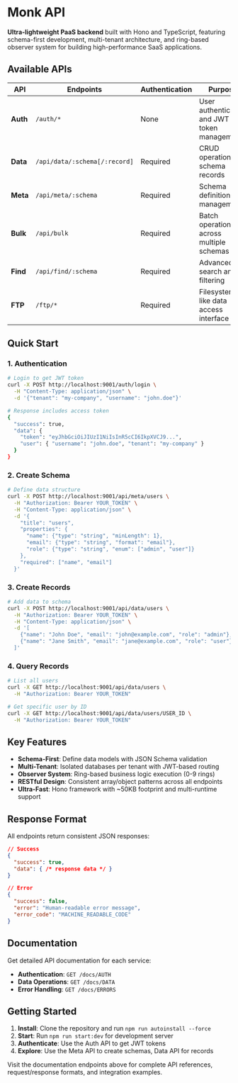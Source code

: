 # Monk API

**Ultra-lightweight PaaS backend** built with Hono and TypeScript, featuring schema-first development, multi-tenant architecture, and ring-based observer system for building high-performance SaaS applications.

## Available APIs

| API | Endpoints | Authentication | Purpose |
|-----|-----------|----------------|---------|
| **Auth** | `/auth/*` | None | User authentication and JWT token management |
| **Data** | `/api/data/:schema[/:record]` | Required | CRUD operations for schema records |
| **Meta** | `/api/meta/:schema` | Required | Schema definition management |
| **Bulk** | `/api/bulk` | Required | Batch operations across multiple schemas |
| **Find** | `/api/find/:schema` | Required | Advanced search and filtering |
| **FTP** | `/ftp/*` | Required | Filesystem-like data access interface |

## Quick Start

### 1. Authentication
```bash
# Login to get JWT token
curl -X POST http://localhost:9001/auth/login \
  -H "Content-Type: application/json" \
  -d '{"tenant": "my-company", "username": "john.doe"}'

# Response includes access token
{
  "success": true,
  "data": {
    "token": "eyJhbGciOiJIUzI1NiIsInR5cCI6IkpXVCJ9...",
    "user": { "username": "john.doe", "tenant": "my-company" }
  }
}
```

### 2. Create Schema
```bash
# Define data structure
curl -X POST http://localhost:9001/api/meta/users \
  -H "Authorization: Bearer YOUR_TOKEN" \
  -H "Content-Type: application/json" \
  -d '{
    "title": "users",
    "properties": {
      "name": {"type": "string", "minLength": 1},
      "email": {"type": "string", "format": "email"},
      "role": {"type": "string", "enum": ["admin", "user"]}
    },
    "required": ["name", "email"]
  }'
```

### 3. Create Records
```bash
# Add data to schema
curl -X POST http://localhost:9001/api/data/users \
  -H "Authorization: Bearer YOUR_TOKEN" \
  -H "Content-Type: application/json" \
  -d '[
    {"name": "John Doe", "email": "john@example.com", "role": "admin"},
    {"name": "Jane Smith", "email": "jane@example.com", "role": "user"}
  ]'
```

### 4. Query Records
```bash
# List all users
curl -X GET http://localhost:9001/api/data/users \
  -H "Authorization: Bearer YOUR_TOKEN"

# Get specific user by ID
curl -X GET http://localhost:9001/api/data/users/USER_ID \
  -H "Authorization: Bearer YOUR_TOKEN"
```

## Key Features

- **Schema-First**: Define data models with JSON Schema validation
- **Multi-Tenant**: Isolated databases per tenant with JWT-based routing
- **Observer System**: Ring-based business logic execution (0-9 rings)
- **RESTful Design**: Consistent array/object patterns across all endpoints
- **Ultra-Fast**: Hono framework with ~50KB footprint and multi-runtime support

## Response Format

All endpoints return consistent JSON responses:

```json
// Success
{
  "success": true,
  "data": { /* response data */ }
}

// Error
{
  "success": false,
  "error": "Human-readable error message",
  "error_code": "MACHINE_READABLE_CODE"
}
```

## Documentation

Get detailed API documentation for each service:

- **Authentication**: `GET /docs/AUTH`
- **Data Operations**: `GET /docs/DATA`
- **Error Handling**: `GET /docs/ERRORS`

## Getting Started

1. **Install**: Clone the repository and run `npm run autoinstall --force`
2. **Start**: Run `npm run start:dev` for development server
3. **Authenticate**: Use the Auth API to get JWT tokens
4. **Explore**: Use the Meta API to create schemas, Data API for records

Visit the documentation endpoints above for complete API references, request/response formats, and integration examples.